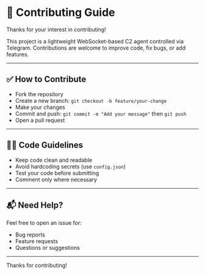 # 🤝 Contributing Guide

Thanks for your interest in contributing!

This project is a lightweight WebSocket-based C2 agent controlled via Telegram. Contributions are welcome to improve code, fix bugs, or add features.

---

## ✅ How to Contribute

- Fork the repository
- Create a new branch: `git checkout -b feature/your-change`
- Make your changes
- Commit and push: `git commit -m "Add your message"` then `git push`
- Open a pull request

---

## 🧑‍💻 Code Guidelines

- Keep code clean and readable
- Avoid hardcoding secrets (use `config.json`)
- Test your code before submitting
- Comment only where necessary

---

## 📬 Need Help?

Feel free to open an issue for:
- Bug reports
- Feature requests
- Questions or suggestions

---

Thanks for contributing!
